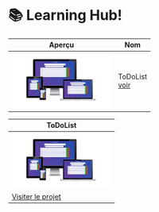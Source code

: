# 📚 Learning Hub!

| Aperçu                                                                     | Nom                                         |
|----------------------------------------------------------------------------|---------------------------------------------|
| <img width="200" height="auto" src="2022_14jun_ToDoList_JS/preview.png" /> | ToDoList<br/>[voir](2022_14jun_ToDoList_JS) |


| ToDoList                                                                   |
|----------------------------------------------------------------------------|
| <img width="200" height="auto" src="2022_14jun_ToDoList_JS/preview.png" /> |
| [Visiter le projet ](2022_14jun_ToDoList_JS)                               |